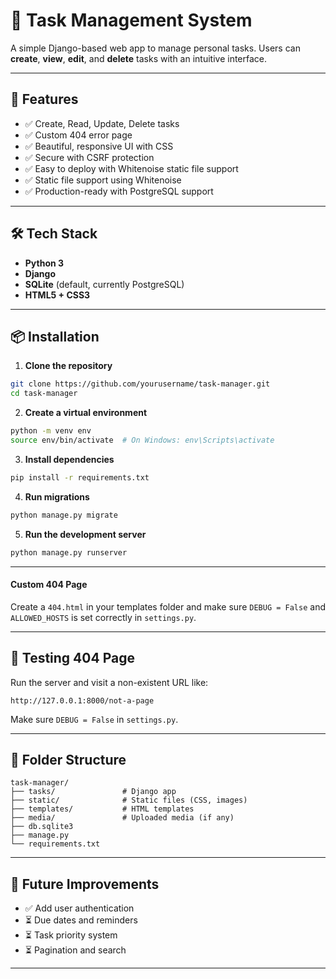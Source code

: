 # 📝 Task Management System

A simple Django-based web app to manage personal tasks. Users can **create**, **view**, **edit**, and **delete** tasks with an intuitive interface.

---

## 🚀 Features

- ✅ Create, Read, Update, Delete tasks
- ✅ Custom 404 error page
- ✅ Beautiful, responsive UI with CSS
- ✅ Secure with CSRF protection
- ✅ Easy to deploy with Whitenoise static file support
- ✅ Static file support using Whitenoise
- ✅ Production-ready with PostgreSQL support


---

## 🛠️ Tech Stack

- **Python 3**
- **Django**
- **SQLite** (default, currently PostgreSQL)
- **HTML5 + CSS3**

---

## 📦 Installation

1. **Clone the repository**

```bash
git clone https://github.com/yourusername/task-manager.git
cd task-manager
```

2. **Create a virtual environment**

```bash
python -m venv env
source env/bin/activate  # On Windows: env\Scripts\activate
```

3. **Install dependencies**

```bash
pip install -r requirements.txt
```

4. **Run migrations**

```bash
python manage.py migrate
```

5. **Run the development server**

```bash
python manage.py runserver
```

---


#### Custom 404 Page

Create a `404.html` in your templates folder and make sure `DEBUG = False` and `ALLOWED_HOSTS` is set correctly in `settings.py`.

---

## 🧪 Testing 404 Page

Run the server and visit a non-existent URL like:

```
http://127.0.0.1:8000/not-a-page
```

Make sure `DEBUG = False` in `settings.py`.

---

## 📁 Folder Structure

```
task-manager/
├── tasks/               # Django app
├── static/              # Static files (CSS, images)
├── templates/           # HTML templates
├── media/               # Uploaded media (if any)
├── db.sqlite3
├── manage.py
└── requirements.txt
```

---

## 🧠 Future Improvements

- ✅ Add user authentication
- ⏳ Due dates and reminders
- ⏳ Task priority system
- ⏳ Pagination and search

---

